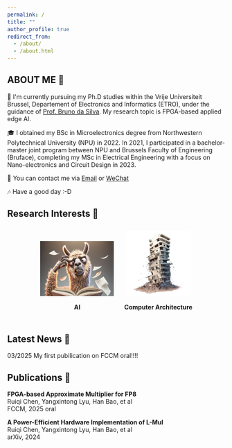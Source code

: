 ```yaml
---
permalink: /
title: ""
author_profile: true
redirect_from: 
  - /about/
  - /about.html
---
```


## ABOUT ME :volcano:
:santa: I'm currently pursuing my Ph.D studies within the Vrije Universiteit Brussel, Departement of Electronics and Informatics (ETRO), under the guidance of [Prof. Bruno da Silva](https://www.etrovub.be/people/member/about-bio/bdasilva/). My research topic is FPGA-based applied edge AI.

:mortar_board: I obtained my BSc in Microelectronics degree from Northwestern Polytechnical University (NPU) in 2022. In 2021, I participated in a bachelor-master joint program between NPU and Brussels Faculty of Engineering (Bruface), completing my MSc in Electrical Engineering with a focus on Nano-electronics and Circuit Design in 2023.

:iphone: You can contact me via [Email](mailto:han.bao@vub.be) or [WeChat](../images/wechat.jpg) 

:notes: Have a good day :-D 

## Research Interests :smoking:
<div style="text-align: center; white-space: nowrap;">
    <div style="display: inline-block; margin: 10px;">
        <img src="/images/ai.png"
             alt="ops, imgs' gone"
             style="width: 170px; height:127px;"/>
        <p><strong>AI</strong></p>
    </div>
    <div style="display: inline-block; margin: 10px;">
        <img src="/images/archi.png"
             alt="ops, imgs' gone"
             style="width: 150px; height: 150px;"/>
        <p><strong>Computer Architecture</strong></p>
    </div>
</div>

## Latest News :calendar:
03/2025 My first pubilication on FCCM oral!!!!

## Publications :pencil:
**FPGA-based Approximate Multiplier for FP8**  
Ruiqi Chen, Yangxintong Lyu, Han Bao, et al  
FCCM, 2025 oral

**A Power-Efficient Hardware Implementation of L-Mul**  
Ruiqi Chen, Yangxintong Lyu, Han Bao, et al  
arXiv, 2024

<script type='text/javascript' id='clustrmaps' src='//cdn.clustrmaps.com/map_v2.js?cl=ffffff&w=a&t=n&d=uGAdqPrUtrntBGyhRrvRbiO1MNQino96Fq8GTXQgjks'></script>
